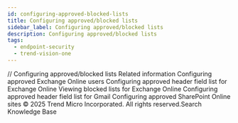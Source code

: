 ```yaml
---
id: configuring-approved-blocked-lists
title: Configuring approved/blocked lists
sidebar_label: Configuring approved/blocked lists
description: Configuring approved/blocked lists
tags:
  - endpoint-security
  - trend-vision-one
---
```


/*<![CDATA[*/ $('#title').html($('meta[name=map-description]').attr('content')); /*]]>*/ Configuring approved/blocked lists Related information Configuring approved Exchange Online users Configuring approved header field list for Exchange Online Viewing blocked lists for Exchange Online Configuring approved header field list for Gmail Configuring approved SharePoint Online sites © 2025 Trend Micro Incorporated. All rights reserved.Search Knowledge Base